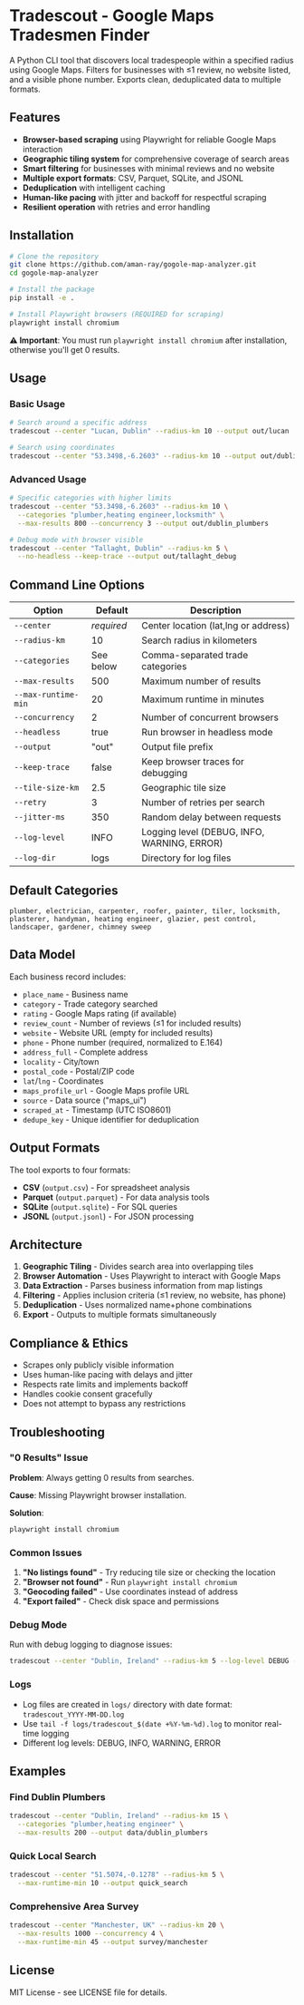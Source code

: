 # Tradescout - Google Maps Tradesmen Finder

A Python CLI tool that discovers local tradespeople within a specified radius using Google Maps. Filters for businesses with ≤1 review, no website listed, and a visible phone number. Exports clean, deduplicated data to multiple formats.

## Features

- **Browser-based scraping** using Playwright for reliable Google Maps interaction
- **Geographic tiling system** for comprehensive coverage of search areas
- **Smart filtering** for businesses with minimal reviews and no website
- **Multiple export formats**: CSV, Parquet, SQLite, and JSONL
- **Deduplication** with intelligent caching
- **Human-like pacing** with jitter and backoff for respectful scraping
- **Resilient operation** with retries and error handling

## Installation

```bash
# Clone the repository
git clone https://github.com/aman-ray/gogole-map-analyzer.git
cd gogole-map-analyzer

# Install the package
pip install -e .

# Install Playwright browsers (REQUIRED for scraping)
playwright install chromium
```

**⚠️ Important**: You must run `playwright install chromium` after installation, otherwise you'll get 0 results.

## Usage

### Basic Usage

```bash
# Search around a specific address
tradescout --center "Lucan, Dublin" --radius-km 10 --output out/lucan

# Search using coordinates
tradescout --center "53.3498,-6.2603" --radius-km 10 --output out/dublin_center
```

### Advanced Usage

```bash
# Specific categories with higher limits
tradescout --center "53.3498,-6.2603" --radius-km 10 \
  --categories "plumber,heating engineer,locksmith" \
  --max-results 800 --concurrency 3 --output out/dublin_plumbers

# Debug mode with browser visible
tradescout --center "Tallaght, Dublin" --radius-km 5 \
  --no-headless --keep-trace --output out/tallaght_debug
```

## Command Line Options

| Option | Default | Description |
|--------|---------|-------------|
| `--center` | *required* | Center location (lat,lng or address) |
| `--radius-km` | 10 | Search radius in kilometers |
| `--categories` | See below | Comma-separated trade categories |
| `--max-results` | 500 | Maximum number of results |
| `--max-runtime-min` | 20 | Maximum runtime in minutes |
| `--concurrency` | 2 | Number of concurrent browsers |
| `--headless` | true | Run browser in headless mode |
| `--output` | "out" | Output file prefix |
| `--keep-trace` | false | Keep browser traces for debugging |
| `--tile-size-km` | 2.5 | Geographic tile size |
| `--retry` | 3 | Number of retries per search |
| `--jitter-ms` | 350 | Random delay between requests |
| `--log-level` | INFO | Logging level (DEBUG, INFO, WARNING, ERROR) |
| `--log-dir` | logs | Directory for log files |

## Default Categories

```
plumber, electrician, carpenter, roofer, painter, tiler, locksmith, 
plasterer, handyman, heating engineer, glazier, pest control, 
landscaper, gardener, chimney sweep
```

## Data Model

Each business record includes:

- `place_name` - Business name
- `category` - Trade category searched
- `rating` - Google Maps rating (if available)
- `review_count` - Number of reviews (≤1 for included results)
- `website` - Website URL (empty for included results)
- `phone` - Phone number (required, normalized to E.164)
- `address_full` - Complete address
- `locality` - City/town
- `postal_code` - Postal/ZIP code
- `lat`/`lng` - Coordinates
- `maps_profile_url` - Google Maps profile URL
- `source` - Data source ("maps_ui")
- `scraped_at` - Timestamp (UTC ISO8601)
- `dedupe_key` - Unique identifier for deduplication

## Output Formats

The tool exports to four formats:

- **CSV** (`output.csv`) - For spreadsheet analysis
- **Parquet** (`output.parquet`) - For data analysis tools
- **SQLite** (`output.sqlite`) - For SQL queries
- **JSONL** (`output.jsonl`) - For JSON processing

## Architecture

1. **Geographic Tiling** - Divides search area into overlapping tiles
2. **Browser Automation** - Uses Playwright to interact with Google Maps
3. **Data Extraction** - Parses business information from map listings
4. **Filtering** - Applies inclusion criteria (≤1 review, no website, has phone)
5. **Deduplication** - Uses normalized name+phone combinations
6. **Export** - Outputs to multiple formats simultaneously

## Compliance & Ethics

- Scrapes only publicly visible information
- Uses human-like pacing with delays and jitter
- Respects rate limits and implements backoff
- Handles cookie consent gracefully
- Does not attempt to bypass any restrictions

## Troubleshooting

### "0 Results" Issue

**Problem**: Always getting 0 results from searches.

**Cause**: Missing Playwright browser installation.

**Solution**:
```bash
playwright install chromium
```

### Common Issues

1. **"No listings found"** - Try reducing tile size or checking the location
2. **"Browser not found"** - Run `playwright install chromium`
3. **"Geocoding failed"** - Use coordinates instead of address
4. **"Export failed"** - Check disk space and permissions

### Debug Mode

Run with debug logging to diagnose issues:
```bash
tradescout --center "Dublin, Ireland" --radius-km 5 --log-level DEBUG --no-headless
```

### Logs

- Log files are created in `logs/` directory with date format: `tradescout_YYYY-MM-DD.log`
- Use `tail -f logs/tradescout_$(date +%Y-%m-%d).log` to monitor real-time logging
- Different log levels: DEBUG, INFO, WARNING, ERROR

## Examples

### Find Dublin Plumbers
```bash
tradescout --center "Dublin, Ireland" --radius-km 15 \
  --categories "plumber,heating engineer" \
  --max-results 200 --output data/dublin_plumbers
```

### Quick Local Search
```bash
tradescout --center "51.5074,-0.1278" --radius-km 5 \
  --max-runtime-min 10 --output quick_search
```

### Comprehensive Area Survey
```bash
tradescout --center "Manchester, UK" --radius-km 20 \
  --max-results 1000 --concurrency 4 \
  --max-runtime-min 45 --output survey/manchester
```

## License

MIT License - see LICENSE file for details.